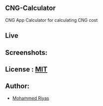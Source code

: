 ## CNG-Calculator

CNG App Calculator for calculating CNG cost

## Live

## Screenshots:

## License : [MIT](./LICENSE)

## Author:

- [Mohammed Riyas](https://www.linkedin.com/in/mohd-riyas/)

